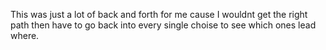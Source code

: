This was just a lot of back and forth for me cause I wouldnt get the right path then have to go back into every single choise to see which ones lead where.